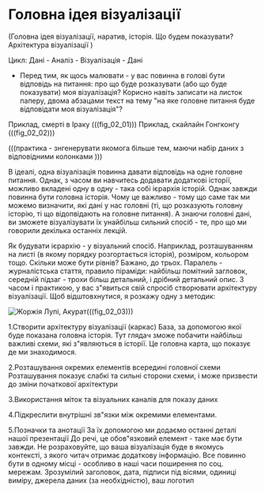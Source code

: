 # Головна ідея візуалізації
(Головна ідея візуалізації, наратив, історія. Що будем показувати? Архітектура візуалізації )

Цикл:
Дані - Аналіз - Візуалізація - Дані


- Перед тим, як щось малювати - у вас повинна в голові бути відповідь на питання: про що буде розказувати (або що буде показувати) моя візуалізація?
Корисно навіть записати на листок паперу, двома абзацами текст на тему "на яке головне питання буде відповідати моя візуалізація"?

Приклад, смерті в Іраку (((fig_02_01)))
Приклад, скайлайн Гонгконгу (((fig_02_02)))

(((практика - знгенерувати якомога більше тем, маючи набір даних з відповідними колонками )))

В ідеалі, одна візуалізація повинна давати відповідь на одне головне питання.  Однак, з часом ви навчитесь додавати додаткові історії,
можливо вкладені одну в одну - така собі ієрархія історій. Однак завжди повинна бути головна історія. Чому це важливо - тому що саме 
так ми можемо визначити, які дані у нас головні (ті, що розказують головну історію, ті що відопвідають на головне питання). А знаючи головні дані,
ви зможете візуалізувати їх унайбільш сильний спосіб - те, про що ми говорили декілька останніх лекцій.

Як будувати ієрархію - у візуальний спосіб. Наприклад, розташуванням на листі (в якому порядку розгортається історія), розміром, кольором тощо. Скільки може бути рівнів? Бажано, до трьох. Паралель - журналістська стаття, правило піраміди: найбільш помітний загловок, середній підзаг - трохи більш детальний, і дрібний детальний опис. З часом і практикою, у вас з"явиться свій спросіб створювати архітектуру візуалізації. Щоб відштовхнутися, я розкажу одну з методик:

![Жоржія Лупі, Акурат](https://d262ilb51hltx0.cloudfront.net/max/2000/1*MXSvw4G8z9qE0kPAxhSqhg.jpeg)(((fig_02_03)))

1.Створити архітектуру візуалізації (каркас)
База, за допомогою якої буде показана головна історія. Тут глядач зможе побачити найбільш важливі схеми, які з"являються в історії. Це головна карта, що показує де ми знаходимося.

2.Розташування окремих елементів всередині головної схеми
Розташування показує слабкі та сильні сторони схеми, і може призвести до зміни початкової архітектури 

3.Використання міток та візуальних каналів для показу даних

4.Підкреслити внутрішні зв"язки між окремими елементами. 

5.Позначки та анотації
За їх допомогою ми додаємо останні деталі нашої презентації
До речі, це обов"язковий елемент - таке має бути завжди. Не розраховуйте, що ваша візуалізація буде в якомусь контексті, з якого читач отримає додаткову інформацію. Все повинно бути в одному місці - особливо в наші часи поширення по соц. мережам. Зрозумілий заголовок, дата, підписи під вісями, одиниці виміру, джерела даних (за необхідністю), ваш логотип







